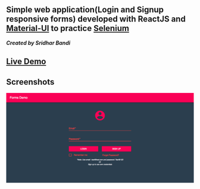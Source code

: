 ## Simple web application(Login and Signup responsive forms) developed with ReactJS and [Material-UI](https://material-ui-next.com/) to practice [Selenium](https://www.seleniumhq.org/)

***Created by Sridhar Bandi***

## [Live Demo](https://sridharbandi.github.io/forms/) 

## Screenshots
![Login](/images/login.png)

